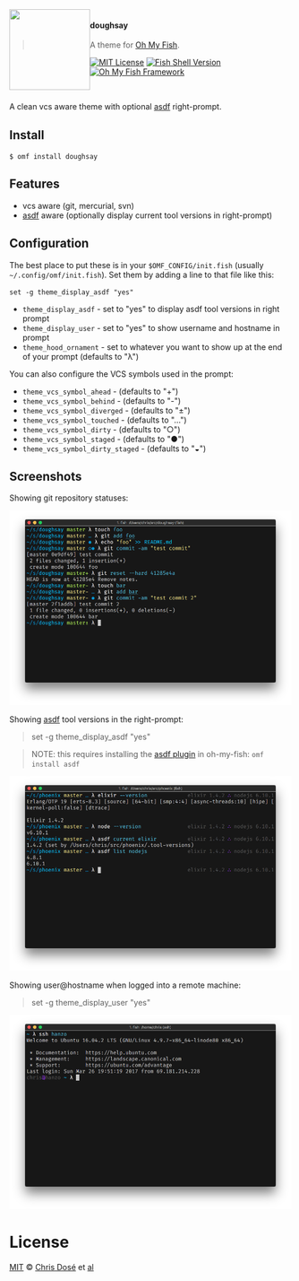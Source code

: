 <img src="https://cdn.rawgit.com/oh-my-fish/oh-my-fish/e4f1c2e0219a17e2c748b824004c8d0b38055c16/docs/logo.svg" align="left" width="144px" height="144px"/>

#### doughsay
> A theme for [Oh My Fish][omf-link].

[![MIT License](https://img.shields.io/badge/license-MIT-007EC7.svg?style=flat-square)](/LICENSE)
[![Fish Shell Version](https://img.shields.io/badge/fish-v2.2.0-007EC7.svg?style=flat-square)](https://fishshell.com)
[![Oh My Fish Framework](https://img.shields.io/badge/Oh%20My%20Fish-Framework-007EC7.svg?style=flat-square)](https://www.github.com/oh-my-fish/oh-my-fish)

<br/>

A clean vcs aware theme with optional [asdf](https://github.com/asdf-vm/asdf) right-prompt.

## Install

```fish
$ omf install doughsay
```


## Features

* vcs aware (git, mercurial, svn)
* [asdf](https://github.com/asdf-vm/asdf) aware (optionally display current tool versions in right-prompt)


## Configuration

The best place to put these is in your `$OMF_CONFIG/init.fish` (usually `~/.config/omf/init.fish`).  Set them by adding a line to that file like this:

```
set -g theme_display_asdf "yes"
```

* `theme_display_asdf` - set to "yes" to display asdf tool versions in right prompt
* `theme_display_user` - set to "yes" to show username and hostname in prompt
* `theme_hood_ornament` - set to whatever you want to show up at the end of your prompt (defaults to "λ")

You can also configure the VCS symbols used in the prompt:

* `theme_vcs_symbol_ahead` - (defaults to "+")
* `theme_vcs_symbol_behind` - (defaults to "-")
* `theme_vcs_symbol_diverged` - (defaults to "±")
* `theme_vcs_symbol_touched` - (defaults to "…")
* `theme_vcs_symbol_dirty` - (defaults to "○")
* `theme_vcs_symbol_staged` - (defaults to "●")
* `theme_vcs_symbol_dirty_staged` - (defaults to "◒")


## Screenshots

Showing git repository statuses:

<p align="center">
  <img src="./screenshot1.png">
</p>

Showing [asdf](https://github.com/asdf-vm/asdf) tool versions in the right-prompt:

> set -g theme_display_asdf "yes"

> NOTE: this requires installing the [asdf plugin](https://github.com/doughsay/omf-asdf) in oh-my-fish: `omf install asdf`

<p align="center">
  <img src="./screenshot2.png">
</p>

Showing user@hostname when logged into a remote machine:

> set -g theme_display_user "yes"

<p align="center">
  <img src="./screenshot3.png">
</p>


# License

[MIT][mit] © [Chris Dosé][author] et [al][contributors]


[mit]:            https://opensource.org/licenses/MIT
[author]:         https://github.com/doughsay
[contributors]:   https://github.com/doughsay/omf-theme-doughsay/graphs/contributors
[omf-link]:       https://www.github.com/oh-my-fish/oh-my-fish

[license-badge]:  https://img.shields.io/badge/license-MIT-007EC7.svg?style=flat-square
